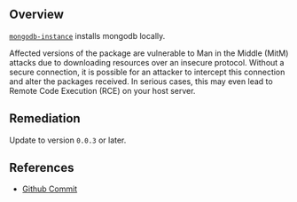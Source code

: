 ## Overview
[`mongodb-instance`](https://www.npmjs.com/package/mongodb-instance) installs mongodb locally.

Affected versions of the package are vulnerable to Man in the Middle (MitM) attacks due to downloading resources over an insecure protocol. Without a secure connection, it is possible for an attacker to intercept this connection and alter the packages received. In serious cases, this may even lead to Remote Code Execution (RCE) on your host server.

## Remediation
Update to version `0.0.3` or later.

## References
- [Github Commit](https://github.com/Janpot/mongodb-instance/commit/c8fea750f8020ace8410c442b2684b33a9fddd3b)
